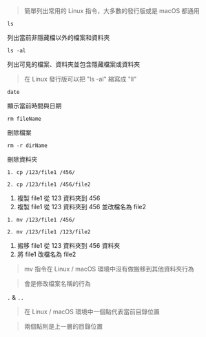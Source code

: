 > 簡單列出常用的 Linux 指令，大多數的發行版或是 macOS 都通用

```
ls
```

列出當前非隱藏檔以外的檔案和資料夾

```
ls -al
```

列出可見的檔案、資料夾並包含隱藏檔案或資料夾

> 在 Linux 發行版可以把 "ls -al" 縮寫成 "ll"

```
date
```

顯示當前時間與日期

```
rm fileName
```

刪除檔案

```
rm -r dirName
```

刪除資料夾

```
1. cp /123/file1 /456/

2. cp /123/file1 /456/file2
```

1. 複製 file1 從 123 資料夾到 456
2. 複製 file1 從 123 資料夾到 456 並改檔名為 file2

```
1. mv /123/file1 /456/

2. mv /123/file1 /123/file2
```

1. 搬移 file1 從 123 資料夾到 456 資料夾
2. 將 file1 改檔名為 file2

> mv 指令在 Linux / macOS 環境中沒有做搬移到其他資料夾行為

> 會是修改檔案名稱的行為

`.` & `..`

> 在 Linux / macOS 環境中一個點代表當前目錄位置

> 兩個點則是上一層的目錄位置